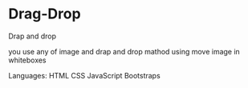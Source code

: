 # Drag-Drop
Drap and drop 

you use any of image and drap and drop mathod using move image in whiteboxes

Languages:
	HTML
	CSS
	JavaScript
	Bootstraps
